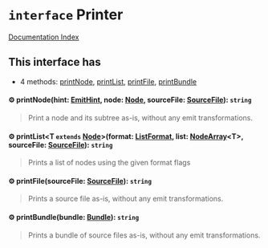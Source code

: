 # `interface` Printer

[Documentation Index](../README.md)

## This interface has

- 4 methods:
[printNode](#-printnodehint-emithint-node-node-sourcefile-sourcefile-string),
[printList](#-printlistt-extends-nodeformat-listformat-list-nodearrayt-sourcefile-sourcefile-string),
[printFile](#-printfilesourcefile-sourcefile-string),
[printBundle](#-printbundlebundle-bundle-string)


#### ⚙ printNode(hint: [EmitHint](../private.enum.EmitHint/README.md), node: [Node](../private.interface.Node/README.md), sourceFile: [SourceFile](../private.interface.SourceFile/README.md)): `string`

> Print a node and its subtree as-is, without any emit transformations.



#### ⚙ printList\<T `extends` [Node](../private.interface.Node/README.md)>(format: [ListFormat](../private.enum.ListFormat/README.md), list: [NodeArray](../private.interface.NodeArray/README.md)\<T>, sourceFile: [SourceFile](../private.interface.SourceFile/README.md)): `string`

> Prints a list of nodes using the given format flags



#### ⚙ printFile(sourceFile: [SourceFile](../private.interface.SourceFile/README.md)): `string`

> Prints a source file as-is, without any emit transformations.



#### ⚙ printBundle(bundle: [Bundle](../private.interface.Bundle/README.md)): `string`

> Prints a bundle of source files as-is, without any emit transformations.



